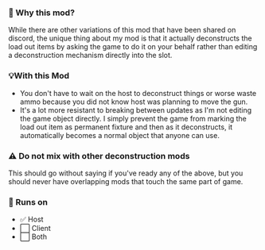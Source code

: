 ### 🤔 Why this mod?

While there are other variations of this mod that have been shared on discord, the unique thing about my mod is that it actually deconstructs the load out items by asking the game to do it on your behalf rather than editing a deconstruction mechanism directly into the slot.

### 💡With this Mod

- You don't have to wait on the host to deconstruct things or worse waste ammo because you did not know host was planning to move the gun.
- It's a lot more resistant to breaking between updates as I'm not editing the game object directly. I simply prevent the game from marking the load out item as permanent fixture and then as it deconstructs, it automatically becomes a normal object that anyone can use.

### ⚠️ Do not mix with other deconstruction mods

This should go without saying if you've ready any of the above, but you should never have overlapping mods that touch the same part of game.

### 📀 Runs on

- ✅ Host
- ⬜ Client
- ⬜ Both

&nbsp;
